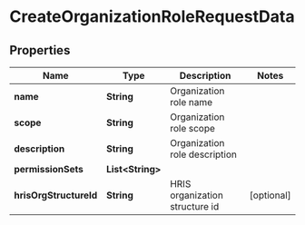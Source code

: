 

# CreateOrganizationRoleRequestData


## Properties

| Name | Type | Description | Notes |
|------------ | ------------- | ------------- | -------------|
|**name** | **String** | Organization role name |  |
|**scope** | **String** | Organization role scope |  |
|**description** | **String** | Organization role description |  |
|**permissionSets** | **List&lt;String&gt;** |  |  |
|**hrisOrgStructureId** | **String** | HRIS organization structure id |  [optional] |



